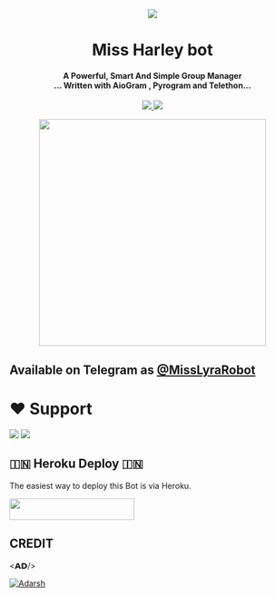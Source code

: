 <p align="center">
  <img src="https://te.legra.ph/file/fb852c168f7dfb653f59e.jpg">
</p>

<h1 align="center"><b> Miss Harley bot </b></h1>

<h4 align="center">A Powerful, Smart And Simple Group Manager <br> ... Written with AioGram , Pyrogram and Telethon...</h4>
<p align='center'>
  <a href="https://www.python.org/" alt="made-with-python"> <img src="https://img.shields.io/badge/Made%20with-Python-1f425f.svg?style=flat-square&logo=python&color=blue" /> </a>
  <a href="https://github.com/AdarshuXD/Harleybot/graphs/commit-activity" alt="Maintenance"> <img src="https://img.shields.io/badge/Maintained%3F-yes-green.svg?style=flat-square" /> </a>
</p>

<p align="center"><a href="https://t.me/MissHarleybot"><img src="(https://te.legra.ph/file/fb852c168f7dfb653f59e.jpg)" width="400"></a></p>

## Available on Telegram as [@MissLyraRobot](https://t.me/MissLyraRobot)

# ❤️ Support
<a href="https://t.me/OfficialAD"><img src="https://img.shields.io/badge/Join-Telegram%20Channel-red.svg?logo=Telegram"></a>
<a href="https://t.me/Anmol_Dost"><img src="https://img.shields.io/badge/Join-Telegram%20Group-blue.svg?logo=telegram"></a>


## 🇮🇳 Heroku Deploy 🇮🇳
The easiest way to deploy this Bot is via Heroku.

<p align="left"><a href="https://heroku.com/deploy?template=https://github.com/AdarshuXD/Harleybot"> <img src="https://img.shields.io/badge/Deploy%20To%20Heroku-black?style=for-the-badge&logo=heroku" width="220" height="38.45"/></a></p>



## CREDIT

<𝗔𝗗/>

[![Adarsh](https://te.legra.ph/file/67c538b4cad6d8c61fa58.jpg)](https://t.me/Im_naughty_you_hotty)

